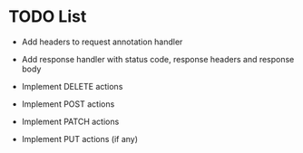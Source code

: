 
# TODO List


* Add headers to request annotation handler
* Add response handler with status code, response headers and response body

* Implement DELETE actions
* Implement POST actions
* Implement PATCH actions
* Implement PUT actions (if any)


